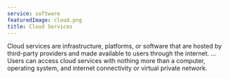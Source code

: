 ```yaml
---
service: software
featuredImage: cloud.png
title: Cloud Services
---
```


Cloud services are infrastructure, platforms, or software that are hosted by third-party providers and made available to users through the internet. … Users can access cloud services with nothing more than a computer, operating system, and internet connectivity or virtual private network.
